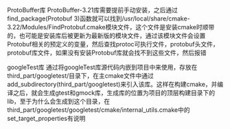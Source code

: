 ProtoBuffer库
ProtoBuffer-3.21库需要提前手动安装，之后通过find_package(Protobuf 3)函数就可以找到/usr/local/share/cmake-3.22/Modules/FindProtobuf.cmake模块文件，这个文件是安装cmake时顺带的，也可能是安装库后被更新为最新版的模块文件，通过该模块文件会设置Protobuf相关的预定义的变量，然后查找protoc可执行文件，protobuf头文件，protobuf库文件，如果没有安装Protobuf库就会找不到这些文件，然后报错

googleTest库
通过将googleTest库源代码内嵌到项目中来使用，存放在third_part/googletest/目录下，在主cmake文件中通过add_subdirectory(third_part/googletest)来引入该库。这样在构建cmake，并编译之后，就会生成gtest和gmock库，生成库的位置为项目的顶层构建目录下的lib，至于为什么会生成到这个目录，在third_part/googletest/googletest/cmake/internal_utils.cmake中的set_target_properties有说明
